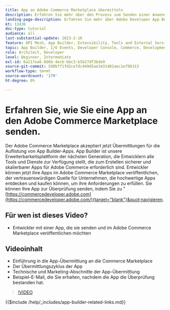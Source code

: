 ```yaml
---
title: App an Adobe Commerce Marketplace übermitteln
description: Erfahren Sie mehr über den Prozess zum Senden einer Anwendung an die Commerce Marketplace.
landing-page-description: Erfahren Sie mehr über Adobe Developer App Builder und wie Sie eine App an die Commerce Marketplace senden.
kt: 13436
doc-type: tutorial
audience: all
last-substantial-update: 2023-2-16
feature: API Mesh, App Builder, Extensibility, Tools and External Services
topic: App Builder, I/O Events, Developer Console, Commerce, Development, Integrations
role: Architect, Developer
level: Beginner, Intermediate
exl-id: 6a217ea6-8d6b-4ecb-bbc3-b5b27df3bde9
source-git-commit: 598bff1fd2cefdc449d5ae3431401aec1e796313
workflow-type: tm+mt
source-wordcount: '179'
ht-degree: 0%

---
```


# Erfahren Sie, wie Sie eine App an den Adobe Commerce Marketplace senden.

Der Adobe Commerce Marketplace akzeptiert jetzt Übermittlungen für die Auflistung von App Builder-Apps. App Builder ist unsere Erweiterbarkeitsplattform der nächsten Generation, die Entwicklern alle Tools und Dienste zur Verfügung stellt, die zum Erstellen sicherer und skalierbarer Apps für Adobe Commerce erforderlich sind. Entwickler können jetzt ihre Apps im Adobe Commerce Marketplace veröffentlichen, der vertrauenswürdigen Quelle für Unternehmen, die hochwertige Apps entdecken und kaufen können, um ihre Anforderungen zu erfüllen. Sie können Ihre App zur Überprüfung senden, indem Sie zu &quot;[https://commercedeveloper.adobe.com](https://commercedeveloper.adobe.com/){target="blank"}&quot;navigieren.

## Für wen ist dieses Video?

* Entwickler mit einer App, die sie senden und im Adobe Commerce Marketplace veröffentlichen möchten

## Videoinhalt

* Einführung in die App-Übermittlung an die Commerce Marketplace
* Der Übermittlungszyklus der App
* Technische und Marketing-Abschnitte der App-Übermittlung
* Beispiel-E-Mail, die Sie erhalten, nachdem die App die Überprüfung bestanden hat.

>[!VIDEO](https://video.tv.adobe.com/v/3420313)

{{$include /help/_includes/app-builder-related-links.md}}
